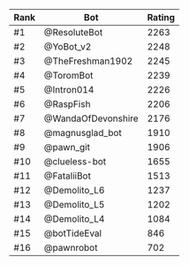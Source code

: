 Rank|Bot|Rating
---|---|---
#1|@ResoluteBot|2263
#2|@YoBot_v2|2248
#3|@TheFreshman1902|2245
#4|@ToromBot|2239
#5|@Intron014|2226
#6|@RaspFish|2206
#7|@WandaOfDevonshire|2176
#8|@magnusglad_bot|1910
#9|@pawn_git|1906
#10|@clueless-bot|1655
#11|@FataliiBot|1513
#12|@Demolito_L6|1237
#13|@Demolito_L5|1202
#14|@Demolito_L4|1084
#15|@botTideEval|846
#16|@pawnrobot|702
